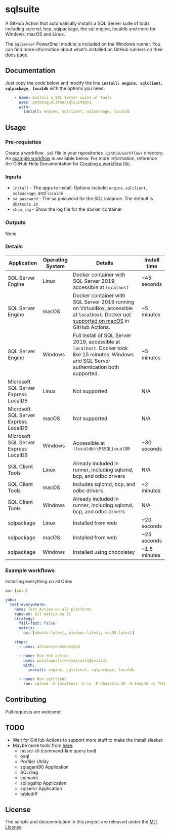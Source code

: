 # sqlsuite
A GitHub Action that automatically installs a SQL Server suite of tools including sqlcmd, bcp, sqlpackage, the sql engine, localdb and more for Windows, macOS and Linux.

The `SqlServer` PowerShell module is included on the Windows runner. You can find more information about what's installed on GitHub runners on their [docs page](https://docs.github.com/en/actions/using-github-hosted-runners/about-github-hosted-runners#supported-software).

## Documentation

Just copy the code below and modify the line **`install: engine, sqlclient, sqlpackage, localdb`** with the options you need.

```yaml
    - name: Install a SQL Server suite of tools
      uses: potatoqualitee/sqlsuite@v1
      with:
        install: engine, sqlclient, sqlpackage, localdb
```

## Usage

### Pre-requisites

Create a workflow `.yml` file in your repositories `.github/workflows` directory. An [example workflow](#example-workflow) is available below. For more information, reference the GitHub Help Documentation for [Creating a workflow file](https://help.github.com/en/articles/configuring-a-workflow#creating-a-workflow-file).

### Inputs

* `install` - The apps to install. Options include: `engine`, `sqlclient`, `sqlpackage`, and `localdb`
* `sa_password` - The sa password for the SQL instance. The default is `dbatools.I0`
* `show_log` - Show the log file for the docker container

### Outputs

None

### Details

| Application | Operating System | Details | Install time |
| -------------- | --------------------------------------------------------------------------------------------------------------------------------------------------------------- | ------------------------------------ | ------------- |
| SQL Server Engine | Linux | Docker container with SQL Server 2019, accessible at `localhost` | ~45 seconds |
| SQL Server Engine | macOS | Docker container with SQL Server 2019 running on VirtualBox, accessible at `localhost`. Docker [not supported on macOS](https://github.community/t/why-is-docker-not-installed-on-macos/17017) in GitHub Actions. | ~5 minutes |
| SQL Server Engine | Windows | Full install of SQL Server 2019, accessible at `localhost`. Docker took like 15 minutes. Windows and SQL Server authentication both supported. | ~5 minutes |
| Microsoft SQL Server Express LocalDB | Linux | Not supported | N/A |
| Microsoft SQL Server Express LocalDB | macOS | Not supported | N/A |
| Microsoft SQL Server Express LocalDB | Windows | Accessible at `(localdb)\MSSQLLocalDB` | ~30 seconds |
| SQL Client Tools | Linux | Already included in runner, including sqlcmd, bcp, and odbc drivers | N/A |
| SQL Client Tools | macOS | Includes sqlcmd, bcp, and odbc drivers | ~2 minutes |
| SQL Client Tools | Windows | Already included in runner, including sqlcmd, bcp, and odbc drivers | N/A |
| sqlpackage | Linux | Installed from web | ~20 seconds |
| sqlpackage | macOS | Installed from web | ~25 seconds |
| sqlpackage | Windows | Installed using chocolatey | ~1.5 minutes |

### Example workflows

Installing everything on all OSes

```yaml
on: [push]

jobs:
  test-everywhere:
    name: Test Action on all platforms
    runs-on: ${{ matrix.os }}
    strategy:
      fail-fast: false
      matrix:
        os: [ubuntu-latest, windows-latest, macOS-latest]

    steps:
      - uses: actions/checkout@v2

      - name: Run the action
        uses: potatoqualitee/sqlsuite@initial
        with:
          install: engine, sqlclient, sqlpackage, localdb

      - name: Run sqlclient
        run: sqlcmd -S localhost -U sa -P dbatools.I0 -d tempdb -Q "SELECT @@version;"
```

## Contributing
Pull requests are welcome!

## TODO
* Wait for GitHub Actions to support more stuff to make the install sleeker.
* Maybe more tools from [here](https://docs.microsoft.com/en-us/sql/tools/sqlpackage/sqlpackage-download?view=sql-server-ver15).
  * mssql-cli (command-line query tool)
  * osql
  * Profiler Utility
  * sqlagent90 Application
  * SQLdiag
  * sqlmaint
  * sqllogship Application
  * sqlservr Application
  * tablediff

## License
The scripts and documentation in this project are released under the [MIT License](LICENSE)

